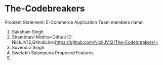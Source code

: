 # The-Codebreakers
Problem Statement: E-Commerce Application
Team members name:
1. Saksham Singh
2. Shambhavi Mishra<Github ID: NickJV12,GithubLink:https://github.com/NickJV12/The-Codebreakers/>
3. Suvendra Singh 
4. Swetabh Salampuria
Proposed Features
1. 
